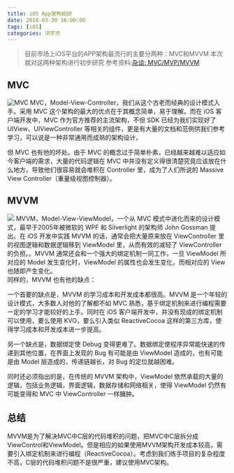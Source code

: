 ```yaml
---
title: iOS App架构初研
date: 2018-03-30 16:00:00
tags: [iOS] 
categories: 洪宇杰 
---
```


> 目前市场上iOS平台的APP架构最流行的主要分两种：MVC和MVVM
> 本次就对这两种架构进行初步研究
> 参考资料:[杂谈: MVC/MVP/MVVM](https://www.jianshu.com/p/eedbc820d40a)

<!--more-->

## MVC
![MVC](http://cc.cocimg.com/api/uploads/20160107/1452152304301101.png)
MVC，Model-View-Controller，我们从这个古老而经典的设计模式入手。采用 MVC 这个架构的最大的优点在于其概念简单，易于理解。而在 iOS 客户端开发中，MVC 作为官方推荐的主流架构，不但 SDK 已经为我们实现好了 UIView、UIViewController 等相关的组件，更是有大量的文档和范例供我们参考学习，可以说是一种非常通用而成熟的架构设计。

但 MVC 也有他的坏处。由于 MVC 的概念过于简单朴素，已经越来越难以适应如今客户端的需求，大量的代码逻辑在 MVC 中并没有定义得很清楚究竟应该放在什么地方，导致他们很容易就会堆积在 Controller 里，成为了人们所说的 Massive View Controller（重量级视图控制器）。

## MVVM
![](http://cc.cocimg.com/api/uploads/20160107/1452153249521047.png)
MVVM，Model-View-ViewModel，一个从 MVC 模式中进化而来的设计模式，最早于2005年被微软的 WPF 和 Silverlight 的架构师 John Gossman 提出。在 iOS 开发中实践 MVVM 的话，通常会把大量原来放在 ViewController 里的视图逻辑和数据逻辑移到 ViewModel 里，从而有效的减轻了 ViewController 的负担。。MVVM 通常还会和一个强大的绑定机制一同工作，一旦 ViewModel 所对应的 Model 发生变化时，ViewModel 的属性也会发生变化，而相对应的 View 也随即产生变化。  
同样的，MVVM 也有他的缺点：

一个首要的缺点是，MVVM 的学习成本和开发成本都很高。MVVM 是一个年轻的设计模式，大多数人对他的了解都不如 MVC 熟悉，基于绑定机制来进行编程需要一定的学习才能较好的上手。同时在 iOS 客户端开发中，并没有现成的绑定机制可以使用，要么使用 KVO，要么引入类似 ReactiveCocoa 这样的第三方库，使得学习成本和开发成本进一步提高。

另一个缺点是，数据绑定使 Debug 变得更难了。数据绑定使程序异常能快速的传递到其他位置，在界面上发现的 Bug 有可能是由 ViewModel 造成的，也有可能是由 Model 层造成的，传递链越长，对 Bug 的定位就越困难。

同时还必须指出的是，在传统的 MVVM 架构中，ViewModel 依然承载的大量的逻辑，包括业务逻辑，界面逻辑，数据存储和网络相关，使得 ViewModel 仍然有可能变得和 MVC 中 ViewController 一样臃肿。  

## 总结
MVVM是为了解决MVC中C层的代码堆积的问题，把MVC中C层拆分成ViewControl和ViewModel。但是相应的如果使用MVVM架构开发成本较高，需要引入绑定机制来进行编程（ReactiveCocoa）。考虑到我们练手项目的复杂程度不高，C层的代码堆积问题不是很严重，建议使用MVC架构。


